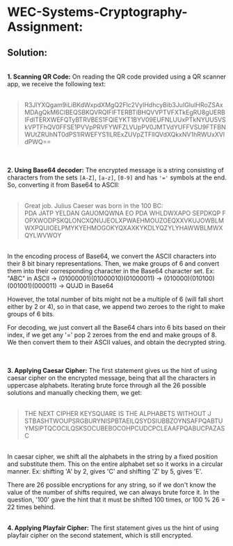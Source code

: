 <h1><b>WEC-Systems-Cryptography-Assignment:</b></h1>
<h2><b>Solution:</b></h2>

</br><b>1. Scanning QR Code:</b> 
On reading the QR code provided using a QR scanner app, we receive the following text:</br></br>

>R3JlYXQgam9iLiBKdWxpdXMgQ2Flc2VyIHdhcyBib3JuIGluIHRoZSAxMDAgQkM6ClBEQSBKQVRQIFlFTERBTiBHQVVPTVFXTkEgRU8gUERBIFdITERXWEFQTyBTRVBES1FQIEYKT1BYV09EUFNLUUxPTkNYUU5VSkVPTFhQV0FFSE1PVVpPRVFYWFZLVUpPV0JMTVdYUFFVSU9FTFBNWUtZRUhNT0dPS1lRWEFYS1lLRExZUVpZTFlIQVdXQkxNV1hRWUxXVldPWQ==

</br></br><b>2. Using Base64 decoder:</b>
The encrypted message is a string consisting of characters from the sets `[A-Z]`, `[a-z]`, `[0-9]` and has `'='` symbols at the end. So, converting it from Base64 to ASCII:</br></br>

>Great job. Julius Caeser was born in the 100 BC:</br>
PDA JATP YELDAN GAUOMQWNA EO PDA WHLDWXAPO SEPDKQP F</br>
OPXWODPSKQLONCXQNUJEOLXPWAEHMOUZOEQXXVKUJOWBLMWXPQUIOELPMYKYEHMOGOKYQXAXKYKDLYQZYLYHAWWBLMWXQYLWVWOY

</br>In the encoding process of Base64, we convert the ASCII characters into their 8 bit binary representations. Then, we make groups of 6 and convert them into their corresponding character in the Base64 character set. Ex: "ABC" in ASCII -> (01000001)(01000010)(01000011) -> (010000)(010100)(001001)(000011) -> QUJD in Base64

However, the total number of bits might not be a multiple of 6 (will fall short either by  2 or 4), so in that case, we append two zeroes to the right to make groups of 6 bits.

For decoding, we just convert all the Base64 chars into 6 bits based on their index, if we get any '=' pop 2 zeroes from the end and make groups of 8. We then convert them to their ASCII values, and obtain the decrypted string.

</br></br><b>3. Applying Caesar Cipher:</b>
The first statement gives us the hint of using caesar cipher on the encrypted message, being that all the characters in uppercase alphabets. Iterating brute force through all the 26 possible solutions and manually checking them, we get:</br></br>

>THE NEXT CIPHER KEYSQUARE IS THE ALPHABETS WITHOUT J</br>
STBASHTWOUPSRGBURYNISPBTAEILQSYDSIUBBZOYNSAFPQABTUYMSIPTQCOCILQSKSOCUBEBOCOHPCUDCPCLEAAFPQABUCPAZASC

</br>In caesar cipher, we shift all the alphabets in the string by a fixed position and substitute them. This on the entire alphabet set so it  works in a circular manner. Ex: shifting 'A' by 2, gives 'C' and shifting 'Z' by 5, gives 'E'.

There are 26 possible encryptions for any string, so if we don't know the value of the number of shifts required, we can always brute force it.
In the question, '100' gave the hint that it must be shifted 100 times, or 100 % 26 = 22 times behind.

</br><b>4. Applying Playfair Cipher:</b> The first statement gives us the hint of using playfair cipher on the second statement, which is still encrypted.